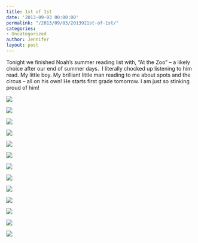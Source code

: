 ```yaml
---
title: 1st of 1st
date: '2013-09-03 00:00:00'
permalink: "/2013/09/03/2013921st-of-1st/"
categories:
- Uncategorized
author: Jennifer
layout: post
---
```


Tonight we finished Noah&#8217;s summer reading list with, &#8220;At the Zoo&#8221; &#8211; a likely choice after our end of summer days. &nbsp;I literally chocked up listening to him read. My little boy. My brilliant little man reading to me about spots and the circus &#8211; all on his own! He starts first grade tomorrow. I am just so stinking proud of him!

<div class="image-gallery-wrapper">
  <p>
    <img src="http://static1.squarespace.com/static/50db6bb3e4b015296cd43789/50dfa5b1e4b0dc6320e0b5ea/52253ebfe4b0e56a47d6b4a2/1378173877624/2013-09-02+11.10.55.jpg.55.jpg?format=original" />
  </p>

  <p>
    <img src="http://static1.squarespace.com/static/50db6bb3e4b015296cd43789/50dfa5b1e4b0dc6320e0b5ea/52253ee6e4b03c5b68505866/1378174073523/2013-09-02+11.11.24.jpg.24.jpg?format=original" />
  </p>

  <p>
    <img src="http://static1.squarespace.com/static/50db6bb3e4b015296cd43789/50dfa5b1e4b0dc6320e0b5ea/52253efae4b00ee5ef2d5464/1378173690444/2013-09-02+12.00.47.jpg.47.jpg?format=original" />
  </p>

  <p>
    <img src="http://static1.squarespace.com/static/50db6bb3e4b015296cd43789/50dfa5b1e4b0dc6320e0b5ea/52253f21e4b0aab3463b5eb8/1378173343426/2013-09-02+11.50.06.jpg.06.jpg?format=original" />
  </p>

  <p>
    <img src="http://static1.squarespace.com/static/50db6bb3e4b015296cd43789/50dfa5b1e4b0dc6320e0b5ea/52253f80e4b0c3db8692ffc9/1430547591462/2013-09-02+11.22.48.jpg.48.jpg?format=original" />
  </p>

  <p>
    <img src="http://static1.squarespace.com/static/50db6bb3e4b015296cd43789/50dfa5b1e4b0dc6320e0b5ea/52253f93e4b00ee5ef2d5587/1378174274820/2013-09-02+11.22.42.jpg.42.jpg?format=original" />
  </p>

  <p>
    <img src="http://static1.squarespace.com/static/50db6bb3e4b015296cd43789/50dfa5b1e4b0dc6320e0b5ea/52253fa6e4b0aab3463b5fb2/1378174418773/2013-09-02+11.18.56.jpg.56.jpg?format=original" />
  </p>

  <p>
    <img src="http://static1.squarespace.com/static/50db6bb3e4b015296cd43789/50dfa5b1e4b0dc6320e0b5ea/52253fcee4b0750ab1460b22/1378174639816/2013-09-02+10.31.27.jpg.27.jpg?format=original" />
  </p>

  <p>
    <img src="http://static1.squarespace.com/static/50db6bb3e4b015296cd43789/50dfa5b1e4b0dc6320e0b5ea/5225404ce4b0aab3463b6103/1378175123213/2013-09-01+11.56.13.jpg.13.jpg?format=original" />
  </p>

  <p>
    <img src="http://static1.squarespace.com/static/50db6bb3e4b015296cd43789/50dfa5b1e4b0dc6320e0b5ea/52253fe5e4b07f56d0a2d6c0/1378174919886/2013-09-02+10.28.48.jpg.48.jpg?format=original" />
  </p>

  <p>
    <img src="http://static1.squarespace.com/static/50db6bb3e4b015296cd43789/50dfa5b1e4b0dc6320e0b5ea/522540a4e4b01cea4fd95de5/1378175261605/2013-09-01+11.51.32.jpg.32.jpg?format=original" />
  </p>

  <p>
    <img src="http://static1.squarespace.com/static/50db6bb3e4b015296cd43789/50dfa5b1e4b0dc6320e0b5ea/522540b9e4b0f02d4ce0cbf6/1378175452365/2013-09-01+11.58.50.jpg.50.jpg?format=original" />
  </p>

  <p>
    <img src="http://static1.squarespace.com/static/50db6bb3e4b015296cd43789/50dfa5b1e4b0dc6320e0b5ea/52254014e4b0e56a47d6b768/1378175602342/2013-09-02+08.50.41.jpg.41.jpg?format=original" />
  </p>
</div>
